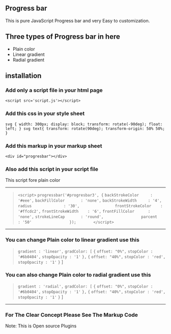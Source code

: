 ## Progress bar
This is pure JavaScript Progress bar and very Easy to customization.
## Three types of Progress bar in here
* Plain color
* Linear gradient
* Radial gradient
## installation 
### Add only a script file in your html page
`<script src='script.js'></script>`
### Add this css in your style sheet
`
svg {
     width: 300px;
     display: block;
     transform: rotate(-90deg);
     float: left;
}
svg text{
          transform: rotate(90deg);
          transform-origin: 50% 50%;
 }      
`
### Add this markup in your markup sheet
`<div id="progresbar"></div> `
### Also add this script in your script file
This script fore plain color
***
 > `<script>`
>             `progressbar('#progresbar3', {`
>                 `backStrokeColor     : '#eee',`
>                 `backFillColor       : 'none',`
>                 `backStrokeWidth     : '4',                               `
>                 `radius              : '30',               `
>                 `frontStrokeColor    : '#ffcdc2',`
>                 `frontStrokeWidth    : '6',`
>                 `frontFillColor      : 'none',`
>                 `strokeLineCap       : 'round',                `
>                 `parcent             : '50'                `
>             `});       `
> `</script>`
***
### You can change Plain color to linear gradient use this
> `gradient : 'linear',`
> `gradColor: [`
>              `{`
>                `offset: "0%",`
>                `stopColor : '#6b0404',`
>                `stopOpacity : '1'`
>              `},`
>              `{`
>                `offset: "40%",`
>                `stopColor : 'red',`
>                `stopOpacity : '1'`
>              `}`
              ]
### You can also change Plain color to radial gradient use this
> `gradient : 'radial',`
> `gradColor: [`
>              `{`
>                `offset: "0%",`
>                `stopColor : '#6b0404',`
>                `stopOpacity : '1'`
>              `},`
>              `{`
>                `offset: "40%",`
>                `stopColor : 'red',`
>                `stopOpacity : '1'`
>              `}`
              ]
***
### For The Clear Concept Please See The Markup Code 
Note: This is Open source Plugins
